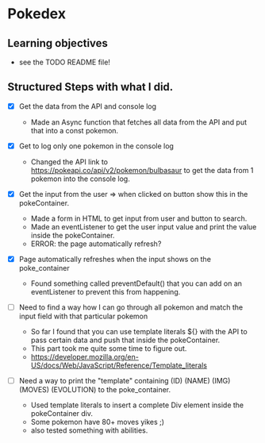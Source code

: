 # Pokedex

## Learning objectives
- see the TODO README file!

## Structured Steps with what I did.

- [X] Get the data from the API and console log
	- Made an Async function that fetches all data from the API and put that into a const pokemon.

- [X] Get to log only one pokemon in the console log
	- Changed the API link to https://pokeapi.co/api/v2/pokemon/bulbasaur to get the data from 1 pokemon into the console log.

- [X] Get the input from the user => when clicked on button show this in the pokeContainer.
	- Made a form in HTML to get input from user and button to search.
	- Made an eventListener to get the user input value and print the value inside the pokeContainer.
	- ERROR: the page automatically refresh?

- [X] Page automatically refreshes when the input shows on the poke_container
	- Found something called preventDefault() that you can add on an eventListener to prevent this from happening.

- [ ] Need to find a way how I can go through all pokemon and match the input field with that particular pokemon
	- So far I found that you can use template literals ${} with the API to pass certain data and push that inside the pokeContainer.
	- This part took me quite some time to figure out.
	- https://developer.mozilla.org/en-US/docs/Web/JavaScript/Reference/Template_literals

- [ ] Need a way to print the "template" containing (ID) (NAME) (IMG) (MOVES) (EVOLUTION) to the poke_container.
	- Used template literals to insert a complete Div element inside the pokeContainer div.
	- Some pokemon have 80+ moves yikes ;) 
	- also tested something with abilities.